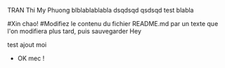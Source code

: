 TRAN Thi My Phuong
blblablablabla
dsqdsqd
qsdsqd
test blabla


#Xin chao!
#Modifiez le contenu du fichier README.md par un texte que l'on modifiera plus tard, puis sauvegarder
Hey

test ajout moi
- OK mec !
